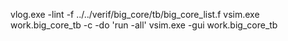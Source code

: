 vlog.exe -lint -f ../../verif/big_core/tb/big_core_list.f
vsim.exe work.big_core_tb -c -do 'run -all'
vsim.exe -gui work.big_core_tb 
